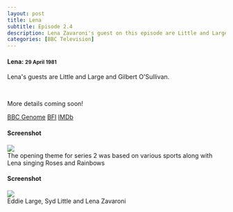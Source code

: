 ```yaml
---
layout: post
title: Lena
subtitle: Episode 2.4
description: Lena Zavaroni's guest on this episode are Little and Large and Gilbert O'Sullivan. Click on link for details.
categories: [BBC Television]
---
```


<main class="Main-Default">
<article>
<div class="row">
<div class="col s12 m8 offset-m2">
<div class="card">
<div class="card-content flow-text">
<h4><i class="fa fa-television"></i> Lena: <small>29 April 1981</small></h4>
<p>Lena's guests are Little and Large and Gilbert O'Sullivan.</p>
<br/>
<p>More details coming soon!</p>
</div>
<div class="card-action flow-text">
<a href="http://genome.ch.bbc.co.uk/bb9ee85620bd413e80ef98cccf01f0aa">BBC Genome</a>
<a href="http://explore.bfi.org.uk/4ce2b84389cc2">BFI</a>
<a href="http://www.imdb.com/title/tt2430190">IMDb</a>
</div></div></div></div>

<div class="row">
<div class="col s12 m4 offset-m2">
<div class="card">
<div class="card-content flow-text">
<h4><i class="fa fa-image"></i> Screenshot</h4>
<div class="card-image">
<img class="responsive-img" src="/images/BBC/LZ-Tenpin-Bowling.png">
</div></div>
<div class="card-action flow-text">
The opening theme for series 2 was based on various sports along with Lena singing Roses and Rainbows
</div></div></div>

<div class="col s12 m4">
<div class="card hoverable Card-Default">
<div class="card-content flow-text">
<h4><i class="fa fa-image"></i> Screenshot</h4>
<div class="card-image">
<img class="responsive-img" src="/images/BBC/EL-SL-LZ.png">
</div></div>
<div class="card-action flow-text">
Eddie Large, Syd Little and Lena Zavaroni
</div></div></div></div>
</article>
</main>
<!-- Scripts -->
<script src="/https://code.jquery.com/jquery-2.1.1.min.js"></script>
<script src="/materialize/js/materialize.min.js"></script>
<script src="/materialize/js/init.js"></script>
</body>
</html>
